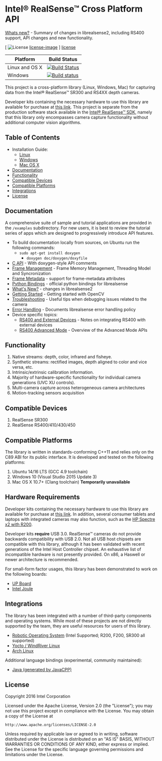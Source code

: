 # Intel® RealSense™ Cross Platform API

[Whats new?](./doc/rs400_support.md) - Summary of changes in librealsense2, including RS400 support, API changes and new functionality.

[ ![License] [license-image] ] [license]

[release-image]: http://img.shields.io/badge/release-1.9.7-blue.svg?style=flat
[releases]: https://github.com/IntelRealSense/librealsense/releases

[license-image]: http://img.shields.io/badge/license-Apache--2-blue.svg?style=flat
[license]: LICENSE

Platform | Build Status |
-------- | ------------ |
Linux and OS X | [![Build Status](https://travis-ci.org/IntelRealSense/librealsense.svg?branch=master)](https://travis-ci.org/IntelRealSense/librealsense) |
Windows | [![Build status](https://ci.appveyor.com/api/projects/status/y9f8qcebnb9v41y4?svg=true)](https://ci.appveyor.com/project/ddiakopoulos/librealsense) |

This project is a cross-platform library (Linux, Windows, Mac) for capturing data from the Intel® RealSense™ SR300 and RS4XX depth cameras.

Developer kits containing the necessary hardware to use this library are available for purchase at [this link](http://click.intel.com/realsense.html). This project is separate from the production software stack available in the [Intel® RealSense™ SDK](https://software.intel.com/en-us/intel-realsense-sdk), namely that this library only encompasses camera capture functionality without additional computer vision algorithms.

## Table of Contents
* Installation Guide:
  * [Linux](./doc/installation.md)
  * [Windows](./doc/installation_windows.md)
  * [Mac OS X](./doc/installation_osx.md)
* [Documentation](#documentation)
* [Functionality](#functionality)
* [Compatible Devices](#compatible-devices)
* [Compatible Platforms](#compatible-platforms)
* [Integrations](#integrations)
* [License](#license)

## Documentation

A comprehensive suite of sample and tutorial applications are provided in the `/examples` subdirectory. For new users, it is best to review the tutorial series of apps which are designed to progressively introduce API features.

* To build documentation locally from sources, on Ubuntu run the following commands:
  * `sudo apt-get install doxygen`
	* `doxygen doc/doxygen/doxyfile`
* [C API](./include/librealsense2/rs.h) - With doxygen-style API comments
* [Frame Management](./doc/frame_lifetime.md) - Frame Memory Management, Threading Model and Syncronization
* [Frame Metadata](./doc/frame_metadata.md) - support for frame-metadata attributes
* [Python Bindings](./doc/python.md) - official python bindings for librealsense
* [What's New?](./doc/rs400_support.md) - changes in librealsense2
* [Getting Started](./doc/stepbystep/getting_started_with_openCV.md) - Getting started with OpenCV
* [Troubleshooting](./doc/troubleshooting.md) - Useful tips when debugging issues related to the camera
* [Error Handling](./doc/error_handling.md) - Documents librealsense error handling policy
* Device specific topics:
  * [RS400 and External Devices](./doc/rs400/external_devices.md) - Notes on integrating RS400 with external devices
  * [RS400 Advanced Mode](./doc/rs400/rs400_advanced_mode.md) - Overview of the Advanced Mode APIs

## Functionality

1. Native streams: depth, color, infrared and fisheye.
2. Synthetic streams: rectified images, depth aligned to color and vice versa, etc.
3. Intrinsic/extrinsic calibration information.
4. Majority of hardware-specific functionality for individual camera generations (UVC XU controls).
5. Multi-camera capture across heterogeneous camera architectures
6. Motion-tracking sensors acquisition

## Compatible Devices

1. RealSense SR300
2. RealSense RS400/410/430/450

## Compatible Platforms

The library is written in standards-conforming C++11 and relies only on the C89 ABI for its public interface. It is developed and tested on the following platforms:

1. Ubuntu 14/16 LTS (GCC 4.9 toolchain)
2. Windows 10 (Visual Studio 2015 Update 3)
3. Mac OS X 10.7+ (Clang toolchain) **Temporarily unavailable**

## Hardware Requirements
Developer kits containing the necessary hardware to use this library are available for purchase at [this link](http://click.intel.com/realsense.html). In addition, several consumer tablets and laptops with integrated cameras may also function, such as the [HP Spectre x2 with R200](http://store.hp.com/us/en/ContentView?storeId=10151&langId=-1&catalogId=10051&eSpotName=new-detachable).

Developer kits **require** USB 3.0. RealSense™ cameras do not provide backwards compatibility with USB 2.0. Not all USB host chipsets are compatible with this library, although it has been validated with recent generations of the Intel Host Controller chipset. An exhaustive list of incompatible hardware is not presently provided. On x86, a Haswell or newer architecture is recommended.

For small-form factor usages, this library has been demonstrated to work on the following boards:
  * [UP Board](http://www.up-board.org/kickstarter/up-intel-realsense-technology/)
  * [Intel Joule](https://newsroom.intel.com/chip-shots/make-amazing-things-happen-iot-entrepreneurship-intel-joule/)

## Integrations

The library has been integrated with a number of third-party components and operating systems. While most of these projects are not directly supported by the team, they are useful resources for users of this library.

  * [Robotic Operating System](https://github.com/intel-ros/realsense) (Intel Supported; R200, F200, SR300 all supported)
  * [Yocto / WindRiver Linux](https://github.com/IntelRealSense/meta-intel-librealsense)
  * [Arch Linux](https://aur.archlinux.org/packages/librealsense/)

Additional language bindings (experimental, community maintained):
  * [Java (generated by JavaCPP)](https://github.com/poqudrof/javacpp-presets/tree/realsense-pull)

## License

Copyright 2016 Intel Corporation

Licensed under the Apache License, Version 2.0 (the "License");
you may not use this project except in compliance with the License.
You may obtain a copy of the License at

    http://www.apache.org/licenses/LICENSE-2.0

Unless required by applicable law or agreed to in writing, software
distributed under the License is distributed on an "AS IS" BASIS,
WITHOUT WARRANTIES OR CONDITIONS OF ANY KIND, either express or implied.
See the License for the specific language governing permissions and
limitations under the License.
